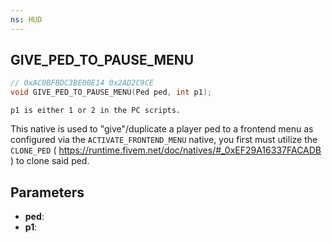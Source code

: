 ```yaml
---
ns: HUD
---
```

## GIVE_PED_TO_PAUSE_MENU

```c
// 0xAC0BFBDC3BE00E14 0x2AD2C9CE
void GIVE_PED_TO_PAUSE_MENU(Ped ped, int p1);
```

```
p1 is either 1 or 2 in the PC scripts.  
```


This native is used to "give"/duplicate a player ped to a frontend menu as configured via the `ACTIVATE_FRONTEND_MENU` native, you first must utilize the `CLONE_PED` ( https://runtime.fivem.net/doc/natives/#_0xEF29A16337FACADB ) to clone said ped.


## Parameters
* **ped**: 
* **p1**: 

